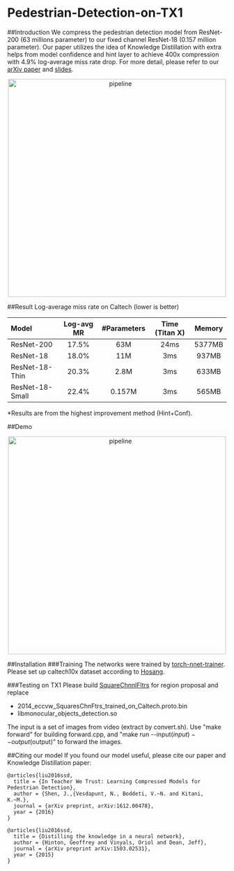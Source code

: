 # Pedestrian-Detection-on-TX1

##Introduction
We compress the pedestrian detection model from ResNet-200 (63 millions parameter) to our fixed channel ResNet-18 (0.157 million parameter). Our paper utilizes the idea of Knowledge Distillation with extra helps from model confidence and hint layer to achieve 400x compression with 4.9% log-average miss rate drop. For more detail, please refer to our [arXiv paper](https://arxiv.org/abs/1612.00478) and [slides](https://noranart.github.io/files/slides.pptx).

<p align="center">
<img src="https://noranart.github.io/img/composite_kd.png" alt="pipeline" width="500px">
</p>

##Result
Log-average miss rate on Caltech (lower is better)

| Model | Log-avg MR | #Parameters | Time (Titan X) | Memory |
|:-------|:-----:|:-------:|:-------:|:-------:|
| ResNet-200 | 17.5% | 63M | 24ms | 5377MB |
| ResNet-18 | 18.0% | 11M | 3ms | 937MB |
| ResNet-18-Thin | 20.3% | 2.8M | 3ms | 633MB |
| ResNet-18-Small | 22.4% | 0.157M | 3ms | 565MB |
*Results are from the highest improvement method (Hint+Conf).


##Demo
<p align="center">
<a href="https://www.youtube.com/watch?v=36RSc1ZuNvE"><img src="https://img.youtube.com/vi/36RSc1ZuNvE/0.jpg" alt="pipeline" width="500px"></a>
</p>

##Installation
###Training
The networks were trained by [torch-nnet-trainer](https://github.com/jonathanasdf/torch-nnet-trainer/tree/ffd5a933e731556ab9eff7e0d160848166c95a1a). 
Please set up caltech10x dataset according to [Hosang](https://www.mpi-inf.mpg.de/departments/computer-vision-and-multimodal-computing/research/people-detection-pose-estimation-and-tracking/taking-a-deeper-look-at-pedestrians/).

###Testing on TX1
Please build [SquareChnnlFltrs](https://bitbucket.org/rodrigob/doppia) for region proposal and replace
- 2014_eccvw_SquaresChnFtrs_trained_on_Caltech.proto.bin	
- libmonocular_objects_detection.so	

The input is a set of images from video (extract by convert.sh). Use "make forward" for building forward.cpp, and "make run --input($input) --output($output)" to forward the images.


##Citing our model
If you found our model useful, please cite our paper and Knowledge Distillation paper:

    @articles{liu2016ssd,
      title = {In Teacher We Trust: Learning Compressed Models for Pedestrian Detection},
      author = {Shen, J.,{Vesdapunt, N., Boddeti, V.~N. and Kitani, K.~M.},
      journal = {arXiv preprint, arXiv:1612.00478},
      year = {2016}
    }

    @articles{liu2016ssd,
      title = {Distilling the knowledge in a neural network},
      author = {Hinton, Geoffrey and Vinyals, Oriol and Dean, Jeff},
      journal = {arXiv preprint arXiv:1503.02531},
      year = {2015}
    }
